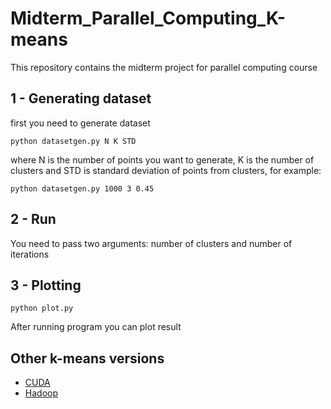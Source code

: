 # Midterm_Parallel_Computing_K-means
This repository contains the midterm project for parallel computing course

## 1 - Generating dataset
first you need to generate dataset
```
python datasetgen.py N K STD
```
where N is the number of points you want to generate, K is the number of clusters and STD is standard deviation of points from clusters, for example:
```
python datasetgen.py 1000 3 0.45
```
## 2 - Run
You need to pass two arguments: number of clusters and number of iterations

## 3 - Plotting
```
python plot.py
```
After running program you can plot result

## Other k-means versions
- [CUDA](https://github.com/daikon899/Midterm_K-means_CUDA)
- [Hadoop](https://github.com/daikon899/Midterm_K-means_hadoop)
